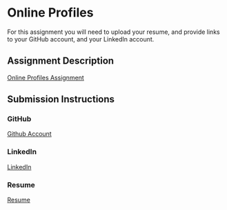 # Online Profiles
For this assignment you will need to upload your resume, and provide links to your GitHub account, and your LinkedIn account.

## Assignment Description
[Online Profiles Assignment](https://education.launchcode.org/liftoff/assignments/online-profiles/)

## Submission Instructions

### GitHub
[Github Account](https://github.com/timcliffe)

### LinkedIn
[LinkedIn](https://www.linkedin.com/in/timothy-cliffe-216b59130/)

### Resume
[Resume](https://github.com/timcliffe/liftoff-assignments/blob/master/Tech%20Resume%202018%20(2).pdf)

